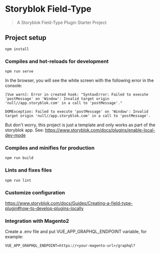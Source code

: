 # Storyblok Field-Type

> A Storyblok Field-Type Plugin Starter Project

## Project setup
```
npm install
```

### Compiles and hot-reloads for development
```
npm run serve
```

In the browser, you will see the white screen with the following error in the console:
```
[Vue warn]: Error in created hook: "SyntaxError: Failed to execute 'postMessage' on 'Window': Invalid target origin 'null//app.storyblok.com' in a call to 'postMessage'."

DOMException: Failed to execute 'postMessage' on 'Window': Invalid target origin 'null//app.storyblok.com' in a call to 'postMessage'.
```
But don't worry, this project is just a template and only works as part of the storyblok app. See: 
https://www.storyblok.com/docs/plugins/enable-local-dev-mode

### Compiles and minifies for production
```
npm run build
```

### Lints and fixes files
```
npm run lint
```

### Customize configuration
https://www.storyblok.com/docs/Guides/Creating-a-field-type-plugin#how-to-develop-plugins-locally

### Integration with Magento2
Create a .env file and put VUE_APP_GRAPHQL_ENDPOINT variable, for example:
```
VUE_APP_GRAPHQL_ENDPOINT=https://<your-magento-url>/graphql?
```